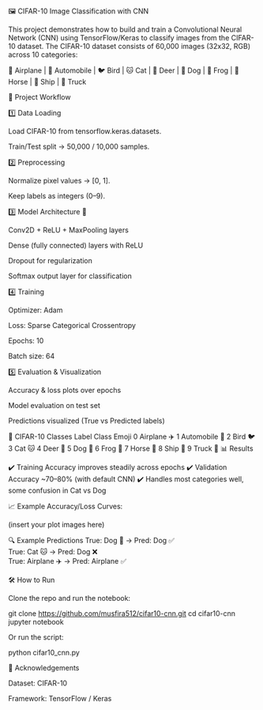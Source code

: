 🖼️ CIFAR-10 Image Classification with CNN

This project demonstrates how to build and train a Convolutional Neural Network (CNN) using TensorFlow/Keras to classify images from the CIFAR-10 dataset.
The CIFAR-10 dataset consists of 60,000 images (32x32, RGB) across 10 categories:

🚀 Airplane | 🚗 Automobile | 🐦 Bird | 🐱 Cat | 🦌 Deer | 🐶 Dog | 🐸 Frog | 🐴 Horse | 🚢 Ship | 🚚 Truck

📂 Project Workflow

1️⃣ Data Loading

Load CIFAR-10 from tensorflow.keras.datasets.

Train/Test split → 50,000 / 10,000 samples.

2️⃣ Preprocessing

Normalize pixel values → [0, 1].

Keep labels as integers (0–9).

3️⃣ Model Architecture 🧠

Conv2D + ReLU + MaxPooling layers

Dense (fully connected) layers with ReLU

Dropout for regularization

Softmax output layer for classification

4️⃣ Training

Optimizer: Adam

Loss: Sparse Categorical Crossentropy

Epochs: 10

Batch size: 64

5️⃣ Evaluation & Visualization

Accuracy & loss plots over epochs

Model evaluation on test set

Predictions visualized (True vs Predicted labels)

🎯 CIFAR-10 Classes
Label	Class	Emoji
0	Airplane	✈️
1	Automobile	🚗
2	Bird	🐦
3	Cat	🐱
4	Deer	🦌
5	Dog	🐶
6	Frog	🐸
7	Horse	🐴
8	Ship	🚢
9	Truck	🚚
📊 Results

✔️ Training Accuracy improves steadily across epochs
✔️ Validation Accuracy ~70–80% (with default CNN)
✔️ Handles most categories well, some confusion in Cat vs Dog

📈 Example Accuracy/Loss Curves:

(insert your plot images here)

🔍 Example Predictions
True: Dog 🐶   → Pred: Dog ✅  
True: Cat 🐱   → Pred: Dog ❌  
True: Airplane ✈️ → Pred: Airplane ✅  

🛠️ How to Run

Clone the repo and run the notebook:

git clone https://github.com/musfira512/cifar10-cnn.git
cd cifar10-cnn
jupyter notebook


Or run the script:

python cifar10_cnn.py

🤝 Acknowledgements

Dataset: CIFAR-10

Framework: TensorFlow / Keras
